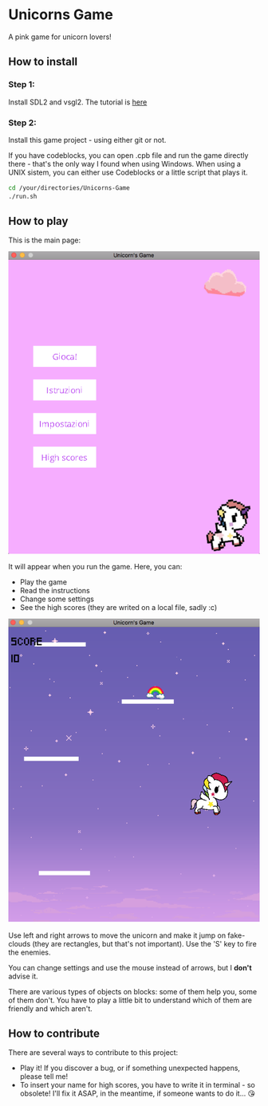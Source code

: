 # Unicorns Game

A pink game for unicorn lovers! 

## How to install
### Step 1: 
Install SDL2 and vsgl2. The tutorial is [here](https://github.com/alessandro-bugatti/vsgl2/blob/master/README.md)

### Step 2: 
Install this game project - using either git or not.

If you have codeblocks, you can open .cpb file and run the game directly there - that's the only way I found when using Windows.
When using a UNIX sistem, you can either use Codeblocks or a little script that plays it.

```bash
cd /your/directories/Unicorns-Game
./run.sh
```

## How to play

This is the main page:

![](Images/Readme/MainPage.png)

It will appear when you run the game. Here, you can:

- Play the game 
- Read the instructions
- Change some settings
- See the high scores (they are writed on a local file, sadly :c) 


![](Images/Readme/Play.png)

Use left and right arrows to move the unicorn and make it jump on fake-clouds (they are rectangles, but that's not important). Use the 'S' key to fire the enemies.

You can change settings and use the mouse instead of arrows, but I **don't** advise it. 

There are various types of objects on blocks: some of them help you, some of them don't. You have to play a little bit to understand which of them are friendly and which aren't.

## How to contribute
There are several ways to contribute to this project:

- Play it! If you discover a bug, or if something unexpected happens, please tell me! 
- To insert your name for high scores, you have to write it in terminal - so obsolete! I'll fix it ASAP, in the meantime, if someone wants to do it... 😘
